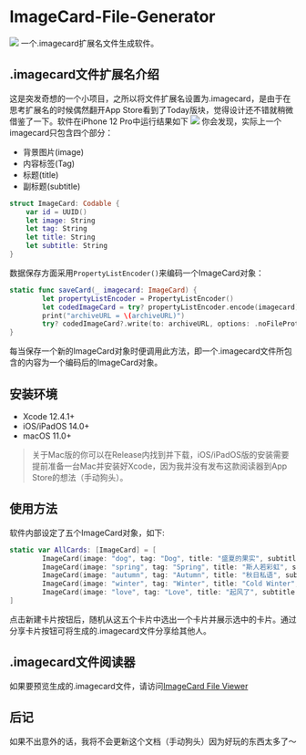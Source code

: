 # ImageCard-File-Generator
![](https://github.com/HuangRunHua/ImageCard-File-Generator/blob/main/intro_mac.png)
一个.imagecard扩展名文件生成软件。

## .imagecard文件扩展名介绍
这是突发奇想的一个小项目，之所以将文件扩展名设置为.imagecard，是由于在思考扩展名的时候偶然翻开App Store看到了Today版块，觉得设计还不错就稍微借鉴了一下。软件在iPhone 12 Pro中运行结果如下
![](https://github.com/HuangRunHua/ImageCard-File-Generator/blob/main/intro_ios.jpg)
你会发现，实际上一个imagecard只包含四个部分：
- 背景图片(image)
- 内容标签(Tag)
- 标题(title)
- 副标题(subtitle)

```swift
struct ImageCard: Codable {
    var id = UUID()
    let image: String
    let tag: String
    let title: String
    let subtitle: String
}
```

数据保存方面采用`PropertyListEncoder()`来编码一个ImageCard对象：
```swift
static func saveCard(_ imagecard: ImageCard) {
        let propertyListEncoder = PropertyListEncoder()
        let codedImageCard = try? propertyListEncoder.encode(imagecard)
        print("archiveURL = \(archiveURL)")
        try? codedImageCard?.write(to: archiveURL, options: .noFileProtection)
}
```
每当保存一个新的ImageCard对象时便调用此方法，即一个.imagecard文件所包含的内容为一个编码后的ImageCard对象。

## 安装环境
- Xcode 12.4.1+
- iOS/iPadOS 14.0+
- macOS 11.0+

> 关于Mac版的你可以在Release内找到并下载，iOS/iPadOS版的安装需要提前准备一台Mac并安装好Xcode，因为我并没有发布这款阅读器到App Store的想法（手动狗头）。

## 使用方法
软件内部设定了五个ImageCard对象，如下:
```swift
static var AllCards: [ImageCard] = [
        ImageCard(image: "dog", tag: "Dog", title: "盛夏的果实", subtitle: "我终将青春还给了她"),
        ImageCard(image: "spring", tag: "Spring", title: "斯人若彩虹", subtitle: "你说“呢”的时候，有春天的气息。"),
        ImageCard(image: "autumn", tag: "Autumn", title: "秋日私语", subtitle: "我的宇宙为你私藏了无数的温柔"),
        ImageCard(image: "winter", tag: "Winter", title: "Cold Winter", subtitle: "那些落在云彩里的爱心，每一个都是我对你没藏住的怦然心动。"),
        ImageCard(image: "love", tag: "Love", title: "起风了", subtitle: "风带着我的秘密吹过一整片森林，于是每一棵树都知道，我喜欢你。")
]
```
点击新建卡片按钮后，随机从这五个卡片中选出一个卡片并展示选中的卡片。通过分享卡片按钮可将生成的.imagecard文件分享给其他人。

## .imagecard文件阅读器
如果要预览生成的.imagecard文件，请访问[ImageCard File Viewer](https://github.com/HuangRunHua/ImageCardViewer)

## 后记
如果不出意外的话，我将不会更新这个文档（手动狗头）因为好玩的东西太多了～


